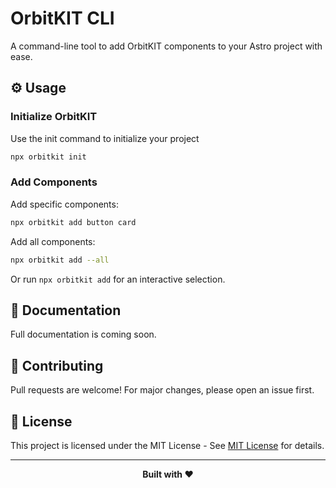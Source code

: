 # OrbitKIT CLI

A command-line tool to add OrbitKIT components to your Astro project with ease.

## ⚙️ Usage

### Initialize OrbitKIT

Use the init command to initialize your project

```bash
npx orbitkit init
```

### Add Components

Add specific components:

```bash
npx orbitkit add button card
```

Add all components:

```bash
npx orbitkit add --all
```

Or run `npx orbitkit add` for an interactive selection.

## 📖 Documentation

Full documentation is coming soon.

## 🤝 Contributing

Pull requests are welcome! For major changes, please open an issue first.

## 📜 License

This project is licensed under the MIT License - See [MIT License](https://github.com/NSMichelJ/orbitkit/blob/main/LICENSE) for details.

---

<p align="center"><strong>Built with ❤️</strong></p>
